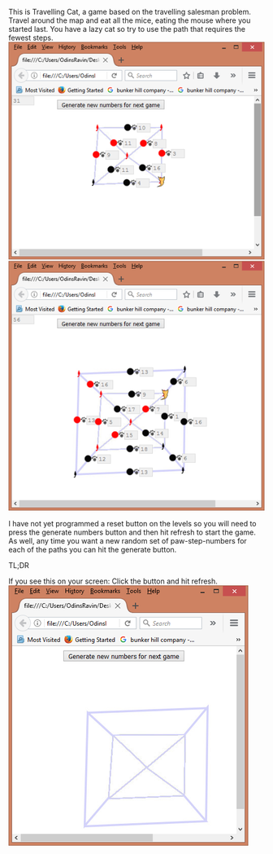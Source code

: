 This is Travelling Cat, a game based on the travelling salesman problem. Travel around the map and eat all the mice, eating the mouse where you started last. You have a lazy cat so try to use the path that requires the fewest steps.
![alt text](screenshot1.png) ![alt text](screenshot2.png)

I have not yet programmed a reset button on the levels so you will need to press the generate numbers button and then hit refresh to start the game. As well, any time you want a new random set of paw-step-numbers for each of the paths you can hit the generate button.

TL;DR

If you see this on your screen: Click the button and hit refresh.
![alt text](screenshot3.png)
